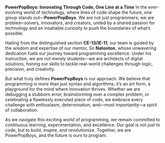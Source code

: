 **PowerPopBoys: Innovating Through Code, One Line at a Time**
In the ever-evolving world of technology, where lines of code shape the future, one group stands out—**PowerPopBoys**. We are not just programmers; we are problem-solvers, innovators, and creators, united by a shared passion for technology and an insatiable curiosity to push the boundaries of what’s possible.

Hailing from the distinguished section **CE-13/IE-11**, our team is guided by the wisdom and expertise of our mentor, Sir **Natonton**, whose unwavering dedication fuels our journey toward programming excellence. Under his instruction, we are not merely students—we are architects of digital solutions, honing our skills to tackle real-world challenges through logic, precision, and creativity.

But what truly defines **PowerPopBoys** is our approach. We believe that programming is more than just syntax and algorithms; it’s an art form, a playground for the mind where innovation thrives. Whether we are debugging a stubborn error, brainstorming over a complex problem, or celebrating a flawlessly executed piece of code, we embrace every challenge with enthusiasm, determination, and—most importantly—a spirit of collaboration.

As we navigate this exciting world of programming, we remain committed to continuous learning, experimentation, and excellence. Our goal is not just to code, but to build, inspire, and revolutionize. Together, we are PowerPopBoys, and the future is ours to program.
